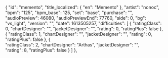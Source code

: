 ﻿{
      "id": "memento",
      "title_localized": {
        "en": "Memento"
      },
      "artist": "nonoc",
      "bpm": "125",
      "bpm_base": 125,
      "set": "base",
      "purchase": "",
      "audioPreview": 46080,
      "audioPreviewEnd": 77760,
      "side": 0,
      "bg": "vs_light",
      "version": "",
      "date": 1613505257,
      "difficulties": [
        {
          "ratingClass": 0,
          "chartDesigner": "",
          "jacketDesigner": "",
          "rating": 0,
          "ratingPlus": false
        },
        {
          "ratingClass": 1,
          "chartDesigner": "",
          "jacketDesigner": "",
          "rating": 0,
          "ratingPlus": false
        },
        { 	
          "ratingClass": 2,
          "chartDesigner": "Arthas",
          "jacketDesigner": "",		
          "rating": 8,
          "ratingPlus": false
        }
      ]
    },